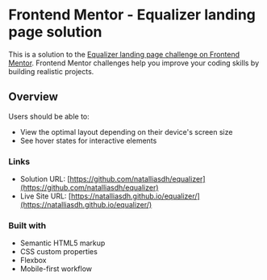 # Frontend Mentor - Equalizer landing page solution

This is a solution to the [Equalizer landing page challenge on Frontend Mentor](https://www.frontendmentor.io/challenges/equalizer-landing-page-7VJ4gp3DE). Frontend Mentor challenges help you improve your coding skills by building realistic projects. 


## Overview

Users should be able to:

- View the optimal layout depending on their device's screen size
- See hover states for interactive elements

### Links

- Solution URL: [https://github.com/natalliasdh/equalizer](https://github.com/natalliasdh/equalizer)
- Live Site URL: [https://natalliasdh.github.io/equalizer/](https://natalliasdh.github.io/equalizer/)


### Built with

- Semantic HTML5 markup
- CSS custom properties
- Flexbox
- Mobile-first workflow

